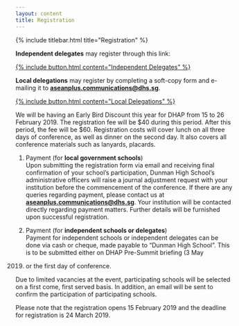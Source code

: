 ```yaml
---
layout: content
title: Registration
---
```


{% include titlebar.html title="Registration" %}

**Independent delegates** may register through this link:

<div class="button-wrapper">
<a href="https://docs.google.com/forms/d/e/1FAIpQLSdhoSdCZDXn7hSJn30wRn8mE1pZ2bHEIxiVV_TOmjnp4MPqAQ" target="_blank">
{% include button.html content="Independent Delegates" %}
</a>
</div>

**Local delegations** may register by completing a soft-copy form and e-mailing it to **aseanplus.communications@dhs.sg**.

<div class="button-wrapper">
<a href="{{ site.baseurl }}/assets/2019%20School%20Delegations%20Registration%20Form.docx" download>
{% include button.html content="Local Delegations" %}
</a>
</div>

We will be having an Early Bird Discount this year for DHAP from
15 to 26 February 2019. The registration fee will be $40 during
this period. After this period, the fee will be $60. Registration costs
will cover lunch on all three days of conference, as well as dinner
on the second day. It also covers all conference materials such as
lanyards, placards.

1. Payment (for **local government schools**)  
Upon submitting the registration form via email and receiving final
confirmation of your school’s participation, Dunman High School’s
administrative officers will raise a journal adjustment request with
your institution before the commencement of the conference. If there
are any queries regarding payment, please contact us at
**aseanplus.communications@dhs.sg**. Your institution will be
contacted directly regarding payment matters. Further details will
be furnished upon successful registration.

2. Payment (for **independent schools or delegates**)  
Payment for independent schools or independent delegates can be
done via cash or cheque, made payable to “Dunman High School”.
This is to be submitted either on DHAP Pre-Summit briefing (3 May
2019) or the first day of conference.

Due to limited vacancies at the event, participating schools will be selected on a first come, first served basis. In addition, an email will be sent to confirm the participation of participating schools.

Please note that the registration opens 15 February 2019 and the deadline for registration is 24 March 2019.